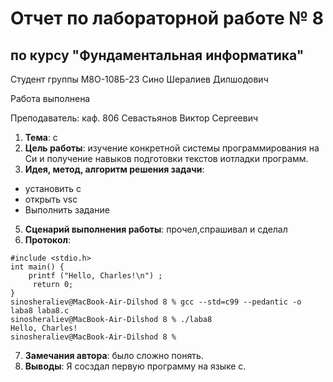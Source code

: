 
# Отчет по лабораторной работе № 8

## по курсу "Фундаментальная информатика"

Студент группы М8О-108Б-23 Сино Шералиев Дилшодович

Работа выполнена

Преподаватель: каф. 806 Севастьянов Виктор Сергеевич

1. **Тема**: c
2. **Цель работы**: изучение конкретной системы программирования на Си и получение навыков подготовки текстов иотладки программ.
4. **Идея, метод, алгоритм решения задачи**: 
- установить с
- открыть vsc 
- Выполнить задание
5. **Сценарий выполнения работы**: 
прочел,спрашивал и сделал
6. **Протокол**:
```
#include <stdio.h>
int main() {
    printf ("Hello, Charles!\n") ;
     return 0;
}
sinosheraliev@MacBook-Air-Dilshod 8 % gcc --std=c99 --pedantic -o laba8 laba8.c
sinosheraliev@MacBook-Air-Dilshod 8 % ./laba8
Hello, Charles!
sinosheraliev@MacBook-Air-Dilshod 8 % 

```
7. **Замечания автора**: было сложно понять.
8. **Выводы**: Я сосздал первую программу на языке с.